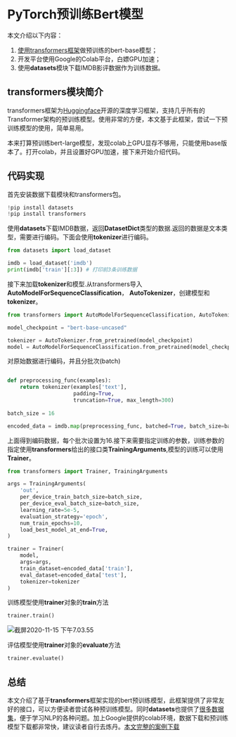 # PyTorch预训练Bert模型
本文介绍以下内容：
1. [使用transformers框架](https://huggingface.co/transformers/index.html "Transformers docs")做预训练的bert-base模型；
2. 开发平台使用Google的Colab平台，白嫖GPU加速；
3. 使用**datasets**模块下载IMDB影评数据作为训练数据。

## transformers模块简介
transformers框架为[Huggingface](https://huggingface.co "Huggingface 官网")开源的深度学习框架，支持几乎所有的Transformer架构的预训练模型。使用非常的方便，本文基于此框架，尝试一下预训练模型的使用，简单易用。

本来打算预训练bert-large模型，发现colab上GPU显存不够用，只能使用base版本了。打开colab，并且设置好GPU加速，接下来开始介绍代码。

## 代码实现
首先安装数据下载模块和transformers包。
```python
!pip install datasets
!pip install transformers
```

使用**datasets**下载IMDB数据，返回**DatasetDict**类型的数据.返回的数据是文本类型，需要进行编码。下面会使用**tokenizer**进行编码。

```python
from datasets import load_dataset

imdb = load_dataset('imdb')
print(imdb['train'][:3]) # 打印前3条训练数据
```

接下来加载**tokenizer**和模型.从transformers导入**AutoModelForSequenceClassification**， **AutoTokenizer**，创建模型和**tokenizer**。

```python
from transformers import AutoModelForSequenceClassification, AutoTokenizer

model_checkpoint = "bert-base-uncased"

tokenizer = AutoTokenizer.from_pretrained(model_checkpoint)
model = AutoModelForSequenceClassification.from_pretrained(model_checkpoint, num_labels=2)
```

对原始数据进行编码，并且分批次(batch)
```python

def preprocessing_func(examples):
    return tokenizer(examples['text'], 
                     padding=True,
                     truncation=True, max_length=300)
                     
batch_size = 16

encoded_data = imdb.map(preprocessing_func, batched=True, batch_size=batch_size)
```
上面得到编码数据，每个批次设置为16.接下来需要指定训练的参数，训练参数的指定使用**transformers**给出的接口类**TrainingArguments**,模型的训练可以使用**Trainer**。

```python
from transformers import Trainer, TrainingArguments

args = TrainingArguments(
    'out',
    per_device_train_batch_size=batch_size,
    per_device_eval_batch_size=batch_size,
    learning_rate=5e-5,
    evaluation_strategy='epoch',
    num_train_epochs=10,
    load_best_model_at_end=True,
)

trainer = Trainer(
    model,
    args=args,
    train_dataset=encoded_data['train'],
    eval_dataset=encoded_data['test'],
    tokenizer=tokenizer
)
```
训练模型使用**trainer**对象的**train**方法

```python
trainer.train()
```

![截屏2020-11-15 下午7.03.55](http://tools.blackedu.vip:8987/images/2020/11/16/2020-11-15-7.03.55.png)

评估模型使用**trainer**对象的**evaluate**方法
```python
trainer.evaluate()
```

## 总结
本文介绍了基于**transformers**框架实现的bert预训练模型，此框架提供了非常友好的接口，可以方便读者尝试各种预训练模型。同时**datasets**也提供了[很多数据集](https://huggingface.co/docs/datasets/ "datasets数据集介绍")，便于学习NLP的各种问题。加上Google提供的colab环境，数据下载和预训练模型下载都非常快，建议读者自行去炼丹。[本文完整的案例下载](https://colab.research.google.com/drive/1JaOyf9uIwfUGtzfSK-jGuo1RBsxvuIY8?usp=sharing "需要科学的力量")